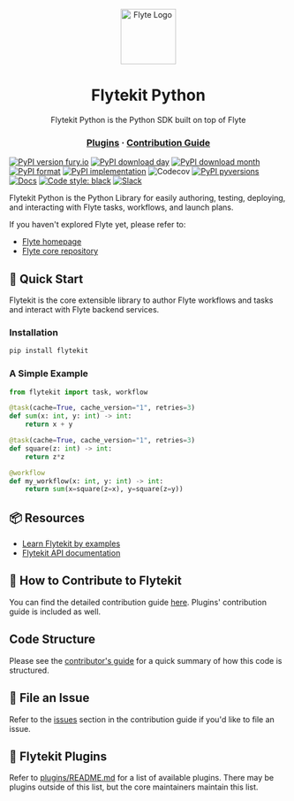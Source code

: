 <p align="center">
    <img src="https://raw.githubusercontent.com/flyteorg/static-resources/main/common/flyte_circle_gradient_1_4x4.png" alt="Flyte Logo" width="100">
</p>
<h1 align="center">
    Flytekit Python
</h1>
<p align="center">
    Flytekit Python is the Python SDK built on top of Flyte
</p>
<h3 align="center">
    <a href="plugins/README.md">Plugins</a>
    <span> · </span>
    <a href="https://docs.flyte.org/projects/flytekit/en/latest/contributing.html">Contribution Guide</a>
</h3>

[![PyPI version fury.io](https://badge.fury.io/py/flytekit.svg)](https://pypi.python.org/pypi/flytekit/)
[![PyPI download day](https://img.shields.io/pypi/dd/flytekit.svg)](https://pypi.python.org/pypi/flytekit/)
[![PyPI download month](https://img.shields.io/pypi/dm/flytekit.svg)](https://pypi.python.org/pypi/flytekit/)
[![PyPI format](https://img.shields.io/pypi/format/flytekit.svg)](https://pypi.python.org/pypi/flytekit/)
[![PyPI implementation](https://img.shields.io/pypi/implementation/flytekit.svg)](https://pypi.python.org/pypi/flytekit/)
![Codecov](https://img.shields.io/codecov/c/github/flyteorg/flytekit?style=plastic)
[![PyPI pyversions](https://img.shields.io/pypi/pyversions/flytekit.svg)](https://pypi.python.org/pypi/flytekit/)
[![Docs](https://readthedocs.org/projects/flytekit/badge/?version=latest&style=plastic)](https://flytekit.rtfd.io)
[![Code style: black](https://img.shields.io/badge/code%20style-black-000000.svg)](https://github.com/psf/black)
[![Slack](https://img.shields.io/badge/slack-join_chat-white.svg?logo=slack&style=social)](https://slack.flyte.org)

Flytekit Python is the Python Library for easily authoring, testing, deploying, and interacting with Flyte tasks, workflows, and launch plans.

If you haven't explored Flyte yet, please refer to:
 - [Flyte homepage](https://flyte.org)
 - [Flyte core repository](https://github.com/flyteorg/flyte)

## 🚀 Quick Start

Flytekit is the core extensible library to author Flyte workflows and tasks and interact with Flyte backend services.

### Installation

```bash
pip install flytekit
```

### A Simple Example

```python
from flytekit import task, workflow

@task(cache=True, cache_version="1", retries=3)
def sum(x: int, y: int) -> int:
    return x + y

@task(cache=True, cache_version="1", retries=3)
def square(z: int) -> int:
    return z*z

@workflow
def my_workflow(x: int, y: int) -> int:
    return sum(x=square(z=x), y=square(z=y))
```

## 📦 Resources
- [Learn Flytekit by examples](https://flytecookbook.readthedocs.io/)
- [Flytekit API documentation](https://flytekit.readthedocs.io/)


## 📖 How to Contribute to Flytekit
You can find the detailed contribution guide [here](https://docs.flyte.org/projects/flytekit/en/latest/contributing.html). Plugins' contribution guide is included as well.

## Code Structure
Please see the [contributor's guide](https://docs.flyte.org/projects/flytekit/en/latest/contributing.html) for a quick summary of how this code is structured.

## 🐞 File an Issue
Refer to the [issues](https://docs.flyte.org/en/latest/community/contribute.html#file-an-issue) section in the contribution guide if you'd like to file an issue.

## 🔌 Flytekit Plugins
Refer to [plugins/README.md](plugins/README.md) for a list of available plugins.
There may be plugins outside of this list, but the core maintainers maintain this list.
